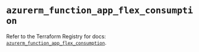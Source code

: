 # `azurerm_function_app_flex_consumption`

Refer to the Terraform Registry for docs: [`azurerm_function_app_flex_consumption`](https://registry.terraform.io/providers/hashicorp/azurerm/4.37.0/docs/resources/function_app_flex_consumption).
